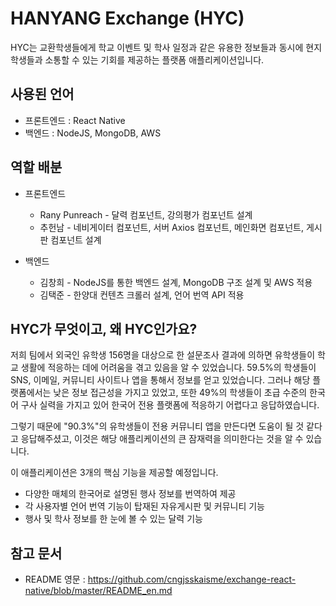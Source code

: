 # HANYANG Exchange (HYC)
 HYC는 교환학생들에게 학교 이벤트 및 학사 일정과 같은 유용한 정보들과 동시에 현지 학생들과 소통할 수 있는 기회를 제공하는 플랫폼 애플리케이션입니다.
  
## 사용된 언어
 - 프론트엔드 : React Native
 - 백엔드 : NodeJS, MongoDB, AWS
  
## 역할 배분
 - 프론트엔드
   - Rany Punreach - 달력 컴포넌트, 강의평가 컴포넌트 설계
   - 추헌남 - 네비게이터 컴포넌트, 서버 Axios 컴포넌트, 메인화면 컴포넌트, 게시판 컴포넌트 설계
   
   
 - 백엔드
   - 김창희 - NodeJS를 통한 백엔드 설계, MongoDB 구조 설계 및 AWS 적용
   - 김택준 - 한양대 컨텐츠 크롤러 설계, 언어 번역 API 적용
  
## HYC가 무엇이고, 왜 HYC인가요?
 저희 팀에서 외국인 유학생 156명을 대상으로 한 설문조사 결과에 의하면 유학생들이 학교 생활에 적응하는 데에 어려움을 겪고 있음을 알 수 있었습니다. 59.5%의 학생들이 SNS, 이메일, 커뮤니티 사이트나 앱을 통해서 정보를 얻고 있었습니다. 그러나 해당 플랫폼에서는 낮은 정보 접근성을 가지고 있었고, 또한 49%의 학생들이 초급 수준의 한국어 구사 실력을 가지고 있어 한국어 전용 플랫폼에 적응하기 어렵다고 응답하였습니다.  
 
 그렇기 때문에 "90.3%"의 유학생들이 전용 커뮤니티 앱을 만든다면 도움이 될 것 같다고 응답해주셨고, 이것은 해당 애플리케이션의 큰 잠재력을 의미한다는 것을 알 수 있습니다.  
 
  이 애플리케이션은 3개의 핵심 기능을 제공할 예정입니다.
   - 다양한 매체의 한국어로 설명된 행사 정보를 번역하여 제공
   - 각 사용자별 언어 번역 기능이 탑재된 자유게시판 및 커뮤니티 기능
   - 행사 및 학사 정보를 한 눈에 볼 수 있는 달력 기능

## 참고 문서
 - README 영문 : https://github.com/cngjsskaisme/exchange-react-native/blob/master/README_en.md
